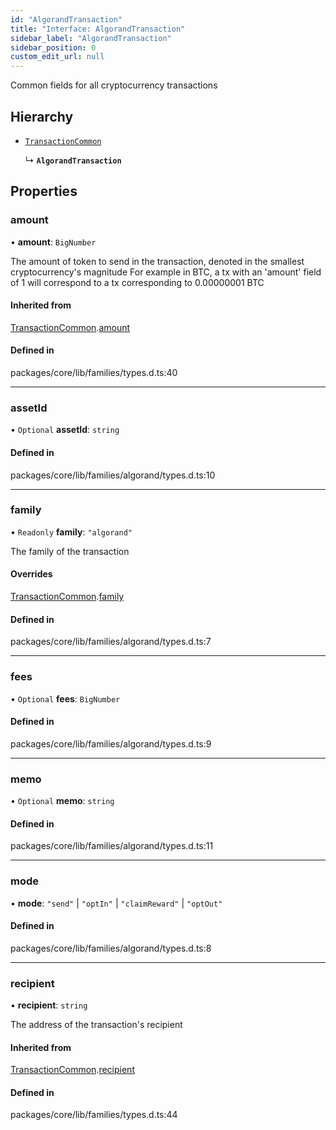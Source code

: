 ```yaml
---
id: "AlgorandTransaction"
title: "Interface: AlgorandTransaction"
sidebar_label: "AlgorandTransaction"
sidebar_position: 0
custom_edit_url: null
---
```


Common fields for all cryptocurrency transactions

## Hierarchy

- [`TransactionCommon`](TransactionCommon.md)

  ↳ **`AlgorandTransaction`**

## Properties

### amount

• **amount**: `BigNumber`

The amount of token to send in the transaction, denoted in the smallest cryptocurrency's magnitude
For example in BTC, a tx with an 'amount' field of 1 will correspond to a tx corresponding to 0.00000001 BTC

#### Inherited from

[TransactionCommon](TransactionCommon.md).[amount](TransactionCommon.md#amount)

#### Defined in

packages/core/lib/families/types.d.ts:40

___

### assetId

• `Optional` **assetId**: `string`

#### Defined in

packages/core/lib/families/algorand/types.d.ts:10

___

### family

• `Readonly` **family**: ``"algorand"``

The family of the transaction

#### Overrides

[TransactionCommon](TransactionCommon.md).[family](TransactionCommon.md#family)

#### Defined in

packages/core/lib/families/algorand/types.d.ts:7

___

### fees

• `Optional` **fees**: `BigNumber`

#### Defined in

packages/core/lib/families/algorand/types.d.ts:9

___

### memo

• `Optional` **memo**: `string`

#### Defined in

packages/core/lib/families/algorand/types.d.ts:11

___

### mode

• **mode**: ``"send"`` \| ``"optIn"`` \| ``"claimReward"`` \| ``"optOut"``

#### Defined in

packages/core/lib/families/algorand/types.d.ts:8

___

### recipient

• **recipient**: `string`

The address of the transaction's recipient

#### Inherited from

[TransactionCommon](TransactionCommon.md).[recipient](TransactionCommon.md#recipient)

#### Defined in

packages/core/lib/families/types.d.ts:44
